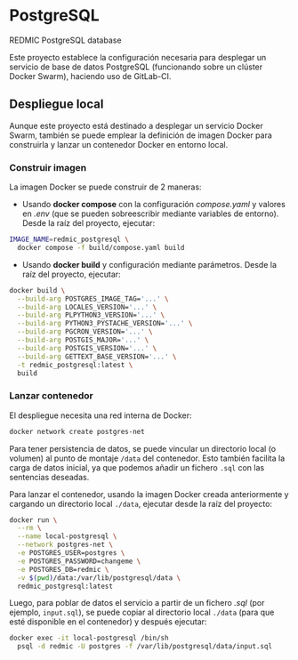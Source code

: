 # PostgreSQL

REDMIC PostgreSQL database

Este proyecto establece la configuración necesaria para desplegar un servicio de base de datos PostgreSQL (funcionando sobre un clúster Docker Swarm), haciendo uso de GitLab-CI.

## Despliegue local

Aunque este proyecto está destinado a desplegar un servicio Docker Swarm, también se puede emplear la definición de imagen Docker para construirla y lanzar un contenedor Docker en entorno local.

### Construir imagen

La imagen Docker se puede construir de 2 maneras:

* Usando **docker compose** con la configuración *compose.yaml* y valores en *.env* (que se pueden sobreescribir mediante variables de entorno). Desde la raíz del proyecto, ejecutar:

```sh
IMAGE_NAME=redmic_postgresql \
  docker compose -f build/compose.yaml build
```

* Usando **docker build** y configuración mediante parámetros. Desde la raíz del proyecto, ejecutar:

```sh
docker build \
  --build-arg POSTGRES_IMAGE_TAG='...' \
  --build-arg LOCALES_VERSION='...' \
  --build-arg PLPYTHON3_VERSION='...' \
  --build-arg PYTHON3_PYSTACHE_VERSION='...' \
  --build-arg PGCRON_VERSION='...' \
  --build-arg POSTGIS_MAJOR='...' \
  --build-arg POSTGIS_VERSION='...' \
  --build-arg GETTEXT_BASE_VERSION='...' \
  -t redmic_postgresql:latest \
  build
```

### Lanzar contenedor

El despliegue necesita una red interna de Docker:

```sh
docker network create postgres-net
```

Para tener persistencia de datos, se puede vincular un directorio local (o volumen) al punto de montaje `/data` del contenedor. Esto también facilita la carga de datos inicial, ya que podemos añadir un fichero `.sql` con las sentencias deseadas.

Para lanzar el contenedor, usando la imagen Docker creada anteriormente y cargando un directorio local `./data`, ejecutar desde la raíz del proyecto:

```sh
docker run \
  --rm \
  --name local-postgresql \
  --network postgres-net \
  -e POSTGRES_USER=postgres \
  -e POSTGRES_PASSWORD=changeme \
  -e POSTGRES_DB=redmic \
  -v $(pwd)/data:/var/lib/postgresql/data \
  redmic_postgresql:latest
```

Luego, para poblar de datos el servicio a partir de un fichero *.sql* (por ejemplo, `input.sql`), se puede copiar al directorio local `./data` (para que esté disponible en el contenedor) y después ejecutar:

```sh
docker exec -it local-postgresql /bin/sh
  psql -d redmic -U postgres -f /var/lib/postgresql/data/input.sql
```

